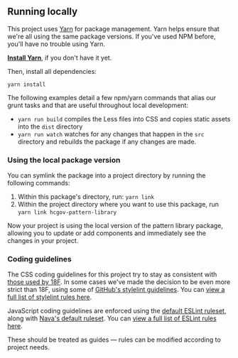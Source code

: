 ## Running locally

This project uses [Yarn](https://yarnpkg.com/) for package management. Yarn helps ensure that we're all using the same package versions. If you've used NPM before, you'll have no trouble using Yarn.

[**Install Yarn**](https://yarnpkg.com/docs/install), if you don't have it yet.

Then, install all dependencies:

```
yarn install
```

The following examples detail a few npm/yarn commands that alias our grunt tasks and that are useful throughout local development:

- `yarn run build` compiles the Less files into CSS and copies static assets into the `dist` directory
- `yarn run watch` watches for any changes that happen in the `src` directory and rebuilds the package if any changes are made.

### Using the local package version

You can symlink the package into a project directory by running the following commands:

1. Within this package's directory, run: `yarn link`
1. Within the project directory where you want to use this package, run `yarn link hcgov-pattern-library`

Now your project is using the local version of the pattern library package, allowing you to update or add components and immediately see the changes in your project.

### Coding guidelines

The CSS coding guidelines for this project try to stay as consistent with [those used by 18F](https://github.com/18F/stylelint-rules). In some cases we've made the decision to be even more strict than 18F, using some of [GitHub's stylelint guidelines](https://github.com/primer/stylelint-config-primer). You can [view a full list of stylelint rules here](https://stylelint.io/user-guide/rules).

JavaScript coding guidelines are enforced using the [default ESLint ruleset](https://github.com/eslint/eslint/blob/master/conf/eslint.json), along with [Nava's default ruleset](https://github.com/navahq/eslint-config-nava). You can [view a full list of ESLint rules here](http://eslint.org/docs/rules/).

These should be treated as guides — rules can be modified according to project needs.
